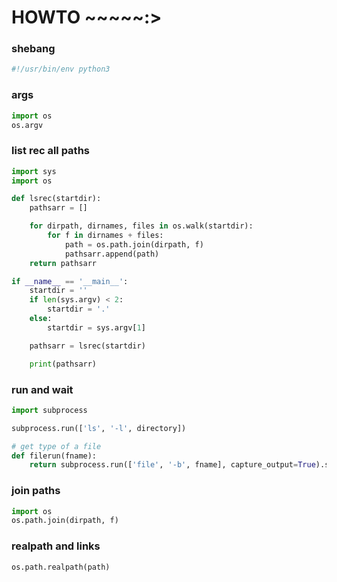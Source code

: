 # HOWTO ~~~~~:>

### shebang

```python
#!/usr/bin/env python3
```

### args

```python
import os
os.argv
```

### list rec all paths

```python
import sys
import os

def lsrec(startdir):
    pathsarr = []

    for dirpath, dirnames, files in os.walk(startdir):
        for f in dirnames + files:
            path = os.path.join(dirpath, f)
            pathsarr.append(path)
    return pathsarr

if __name__ == '__main__':
    startdir = ''
    if len(sys.argv) < 2:
        startdir = '.'
    else:
        startdir = sys.argv[1]

    pathsarr = lsrec(startdir)

    print(pathsarr)
```

### run and wait

```python
import subprocess

subprocess.run(['ls', '-l', directory])

# get type of a file
def filerun(fname):
    return subprocess.run(['file', '-b', fname], capture_output=True).stdout.decode().strip()
```


### join paths

```python
import os
os.path.join(dirpath, f)
```

### realpath and links

```python
os.path.realpath(path)
```